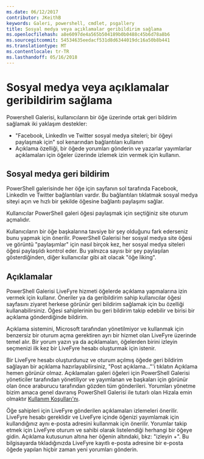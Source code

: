 ```yaml
---
ms.date: 06/12/2017
contributor: JKeithB
keywords: Galeri, powershell, cmdlet, psgallery
title: Sosyal medya veya açıklamalar geribildirim sağlama
ms.openlocfilehash: a8e6097de4a565b504189b0b0488c45b6d78a8b6
ms.sourcegitcommit: 54534635eedacf531d8d6344019dc16a50b8b441
ms.translationtype: MT
ms.contentlocale: tr-TR
ms.lasthandoff: 05/16/2018
---
```

# <a name="providing-feedback-via-social-media-or-comments"></a>Sosyal medya veya açıklamalar geribildirim sağlama

Powershell Galerisi, kullanıcıların bir öğe üzerinde ortak geri bildirim sağlamak iki yaklaşım destekler:

- "Facebook, LinkedIn ve Twitter sosyal medya siteleri; bir öğeyi paylaşmak için" sol kenarından bağlantıları kullanın
- Açıklama özelliği, bir öğede yorumları gönderin ve yazarlar yayımlarlar açıklamaları için öğeler üzerinde izlemek izin vermek için kullanın.

## <a name="social-media-feedback"></a>Sosyal medya geri bildirim

PowerShell galerisinde her öğe için sayfanın sol tarafında Facebook, LinkedIn ve Twitter bağlantıları vardır.
Bu bağlantıları tıklatmak sosyal medya siteyi açın ve hızlı bir şekilde öğesine bağlantı paylaşımı sağlar.

Kullanıcılar PowerShell galeri öğesi paylaşmak için seçtiğiniz site oturum açmalıdır.

Kullanıcıların bir öğe başkalarına tavsiye bir şey olduğunu fark ederseniz bunu yapmak için önerilir.
PowerShell Galerisi her sosyal medya site öğesi ve görüntü "paylaşımlar" için nasıl birçok kez, her sosyal medya siteleri öğesi paylaşıldı kontrol eder.
Bu yalnızca sayısı bir şey paylaşılan gösterdiğinden, diğer kullanıcılar gibi ait olacak "öğe liking".


## <a name="comments"></a>Açıklamalar

PowerShell Galerisi LiveFyre hizmeti öğelerde açıklama yapmalarına izin vermek için kullanır.
Öneriler ya da geribildirim sahip kullanıcılar öğesi sayfasını ziyaret herkese görünür geri bildirim sağlamak için bu özelliği kullanabilirsiniz.
Öğesi sahiplerinin bu geri bildirim takip edebilir ve birisi bir açıklama gönderdiğinde bildirim.

Açıklama sistemini, Microsoft tarafından yönetilmiyor ve kullanmak için benzersiz bir oturum açma gerektiren ayrı bir hizmet olan LiveFyre üzerinde temel alır.
Bir yorum yazın ya da açıklamaları, öğelerden birini izleyin seçmenizi ilk kez bir LiveFyre hesabı oluşturmak için istenir.

Bir LiveFyre hesabı oluşturdunuz ve oturum açılmış öğede geri bildirim sağlayan bir açıklama hazırlayabilirsiniz, "Post açıklama..."'i tıklatın Açıklama hemen görünür olmaz.
Açıklamaları galeri öğeleri için PowerShell Galerisi yöneticiler tarafından yönetiliyor ve yayımlanan ve başkaları için görünür olan önce araburucu tarafından gözden tüm gönderileri.
Yorumları yönetme bizim amaca genel davranış PowerShell Galerisi ile tutarlı olan Hizala emin olmaktır [Kullanım Koşulları'nı](https://www.powershellgallery.com/policies/Terms).

Öğe sahipleri için LiveFyre gönderilen açıklamaları izlemeleri önerilir.
LiveFyre hesabı gereklidir ve LiveFyre içinde öğenizi yayımlamak için kullandığınız aynı e-posta adresini kullanmak için önerilir.
Yorumlar takip etmek için LiveFyre oturum ve sahibi olarak listelendiği herhangi bir öğeye gidin.
Açıklama kutusunun altına her öğenin altındaki, bkz: "izleyin +".
Bu bilgisayarda tıkladığınızda LiveFyre kayıtlı e-posta adresine bir e-posta öğede yapılan hiçbir zaman yeni yorumları gönderin.